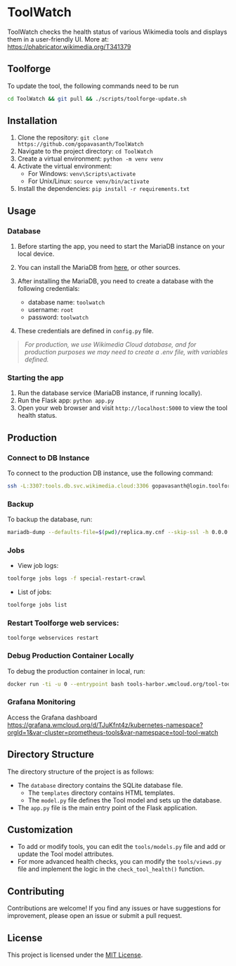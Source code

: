 # ToolWatch

ToolWatch checks the health status of various Wikimedia tools and displays them in a user-friendly UI.
More at: https://phabricator.wikimedia.org/T341379

## Toolforge

To update the tool, the following commands need to be run
```sh
cd ToolWatch && git pull && ./scripts/toolforge-update.sh
```

## Installation

1. Clone the repository: `git clone https://github.com/gopavasanth/ToolWatch`
2. Navigate to the project directory: `cd ToolWatch`
3. Create a virtual environment: `python -m venv venv`
4. Activate the virtual environment:
   - For Windows: `venv\Scripts\activate`
   - For Unix/Linux: `source venv/bin/activate`
5. Install the dependencies: `pip install -r requirements.txt`

## Usage

### Database

1. Before starting the app, you need to start the MariaDB instance on your local device.
2. You can install the MariaDB from [here](https://mariadb.com/downloads/), or other sources.
3. After installing the MariaDB, you need to create a database with the following credentials:
   - database name: `toolwatch`
   - username: `root`
   - password: `toolwatch`

4. These credentials are defined in `config.py` file.

> _For production, we use Wikimedia Cloud database, and for production purposes we may need to create a .env file, with variables defined._

### Starting the app

1. Run the database service (MariaDB instance, if running locally).
2. Run the Flask app: `python app.py`
3. Open your web browser and visit `http://localhost:5000` to view the tool health status.


## Production

### Connect to DB Instance

To connect to the production DB instance, use the following command:

```sh
ssh -L:3307:tools.db.svc.wikimedia.cloud:3306 gopavasanth@login.toolforge.org
```

### Backup
To backup the database, run:

```sh
mariadb-dump --defaults-file=$(pwd)/replica.my.cnf --skip-ssl -h 0.0.0.0 -P 3307 s55491__toolwatch > backup.sql
```

### Jobs
* View job logs:

```sh
toolforge jobs logs -f special-restart-crawl
```

* List of jobs:

```sh
toolforge jobs list
```

### Restart Toolforge web services:

```sh
toolforge webservices restart
```

### Debug Production Container Locally

To debug the production container in local, run:

```sh
docker run -ti -u 0 --entrypoint bash tools-harbor.wmcloud.org/tool-tool-watch/tool-tool-watch:latest
```

### Grafana Monitoring
Access the Grafana dashboard https://grafana.wmcloud.org/d/TJuKfnt4z/kubernetes-namespace?orgId=1&var-cluster=prometheus-tools&var-namespace=tool-tool-watch


## Directory Structure

The directory structure of the project is as follows:

- The `database` directory contains the SQLite database file.
  - The `templates` directory contains HTML templates.
  - The `model.py` file defines the Tool model and sets up the database.
- The `app.py` file is the main entry point of the Flask application.

## Customization

- To add or modify tools, you can edit the `tools/models.py` file and add or update the Tool model attributes.
- For more advanced health checks, you can modify the `tools/views.py` file and implement the logic in the `check_tool_health()` function.

## Contributing

Contributions are welcome! If you find any issues or have suggestions for improvement, please open an issue or submit a pull request.

## License

This project is licensed under the [MIT License](LICENSE).
